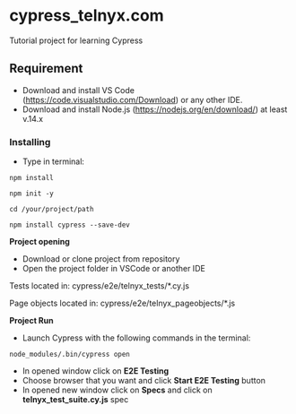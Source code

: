 # cypress_telnyx.com
Tutorial project for learning Cypress
## Requirement
- Download and install VS Code (https://code.visualstudio.com/Download) or any other IDE.
- Download and install Node.js (https://nodejs.org/en/download/) at least v.14.x
### Installing
- Type in terminal:
```
npm install
```
```
npm init -y
```
```
cd /your/project/path
```
```
npm install cypress --save-dev
```
**Project opening**
- Download or clone project from repository
- Open the project folder in VSCode or another IDE

Tests located in: cypress/e2e/telnyx_tests/*.cy.js

Page objects located in: cypress/e2e/telnyx_pageobjects/*.js

**Project Run**
- Launch Cypress with the following commands in the terminal:
```
node_modules/.bin/cypress open
```
- In opened window click on **E2E Testing**
- Choose browser that you want and click **Start E2E Testing** button
- In opened new window click on **Specs** and click on **telnyx_test_suite.cy.js** spec
